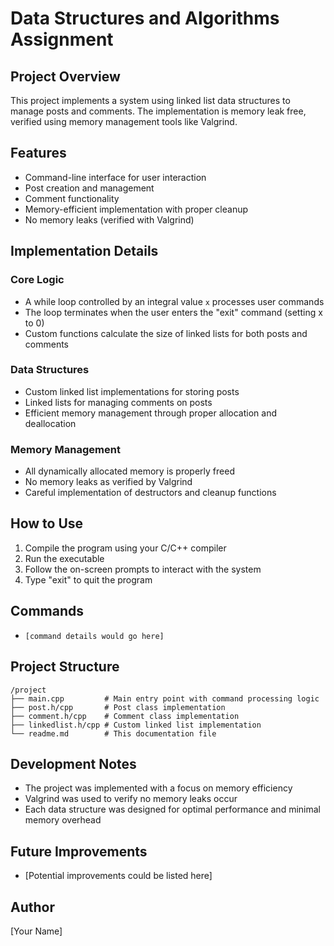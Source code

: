 # Data Structures and Algorithms Assignment

## Project Overview
This project implements a system using linked list data structures to manage posts and comments. The implementation is memory leak free, verified using memory management tools like Valgrind.

## Features
- Command-line interface for user interaction
- Post creation and management
- Comment functionality
- Memory-efficient implementation with proper cleanup
- No memory leaks (verified with Valgrind)

## Implementation Details

### Core Logic
- A while loop controlled by an integral value `x` processes user commands
- The loop terminates when the user enters the "exit" command (setting x to 0)
- Custom functions calculate the size of linked lists for both posts and comments

### Data Structures
- Custom linked list implementations for storing posts
- Linked lists for managing comments on posts
- Efficient memory management through proper allocation and deallocation

### Memory Management
- All dynamically allocated memory is properly freed
- No memory leaks as verified by Valgrind
- Careful implementation of destructors and cleanup functions

## How to Use
1. Compile the program using your C/C++ compiler
2. Run the executable
3. Follow the on-screen prompts to interact with the system
4. Type "exit" to quit the program

## Commands
- `[command details would go here]`

## Project Structure
```
/project
├── main.cpp         # Main entry point with command processing logic
├── post.h/cpp       # Post class implementation
├── comment.h/cpp    # Comment class implementation
├── linkedlist.h/cpp # Custom linked list implementation
└── readme.md        # This documentation file
```

## Development Notes
- The project was implemented with a focus on memory efficiency
- Valgrind was used to verify no memory leaks occur
- Each data structure was designed for optimal performance and minimal memory overhead

## Future Improvements
- [Potential improvements could be listed here]

## Author
[Your Name]